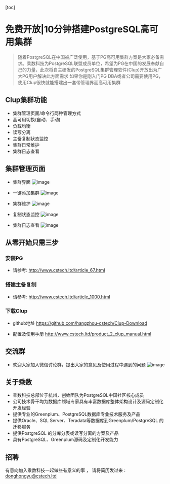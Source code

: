 [toc]

# 免费开放|10分钟搭建PostgreSQL高可用集群

> 随着PostgreSQL在中国被广泛使用，基于PG高可用集群方案是大家必备需求。乘数科技为PostgreSQL联盟成员单位，希望为PG在中国的发展奉献自己的力量，此次将自主研发的PostgreSQL集群管理软件(Clup)开放出为广大PG用户解决此方面需求
> 如果你是刚入门PG DBA或者公司需要使用PG，使用Clup很快就能搭建出一套带管理界面高可用集群

## Clup集群功能

* 集群管理页面/命令行两种管理方式
* 高可用切换(自动、手动)
* 负载均衡
* 读写分离
* 主备复制状态监控
* 集群日常维护
* 集群日志查看

## 集群管理页面
* 集群界面
![image](https://github.com/hangzhou-cstech/Clup-Download/blob/master/image/集群管理.png)

* 一键添加集群
![image](https://github.com/hangzhou-cstech/Clup-Download/blob/master/image/集群创建.png)

* 集群维护 
![image](https://github.com/hangzhou-cstech/Clup-Download/blob/master/image/集群维护.png)

* 复制状态监控
![image](https://github.com/hangzhou-cstech/Clup-Download/blob/master/image/主备状态监控.png)

* 集群日志查看
![image](https://github.com/hangzhou-cstech/Clup-Download/blob/master/image/集群日志监控.png)

## 从零开始只需三步
### 安装PG
* 请参考:
http://www.cstech.ltd/article_67.html
### 搭建主备复制
* 请参考:
http://www.cstech.ltd/article_1000.html

### 下载Clup
* github地址
https://github.com/hangzhou-cstech/Clup-Download

* 配置及使用手册
http://www.cstech.ltd/product_2_clup_manual.html

## 交流群
* 欢迎大家加入微信讨论群，提出大家的意见及使用过程中遇到的问题
![image](https://github.com/hangzhou-cstech/Clup-Download/blob/master/image/二维码.png)

## 关于乘数
* 乘数科技总部位于杭州，创始团队为PostgreSQL中国社区核心成员
* 公司技术骨干均为数据库领域专家具有丰富数据库整体架构设计及源码定制化开发经验
* 提供专业的Greenplum、PostgreSQL数据库专业技术服务及产品
* 提供Oracle、SQL Server、Teradata等数据库到Greenplum/PostgreSQL 的迁移服务
* 提供PostgreSQL 的分库分表或读写分离的方案及产品
* 具有PostgreSQL、Greenplum源码及定制化开发能力

## 招聘
有意向加入乘数科技一起做些有意义的事 ， 请将简历发过来 : donghongyu@cstech.ltd
